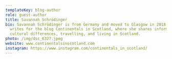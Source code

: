 ```yaml
---
templateKey: blog-author
role: guest-author
title: Savannah Schrödinger
bio: Savannah Schrödinger is from Germany and moved to Glasgow in 2018. She
  writes for the blog Continentals in Scotland, where she shares information on
  cultural differences, travelling, and living in Scotland.
photo: /img/dsc_6327.jpeg
website: www.continentalsinscotland.com
instagram: https://www.instagram.com/continentals_in_scotland/
---
```

